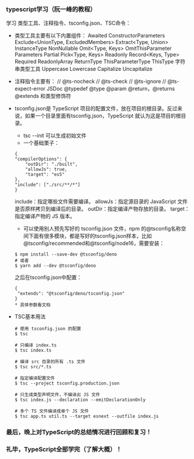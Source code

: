 ### typescript学习（阮一峰的教程）
学习 类型工具、注释指令、tsconfig.json、TSC命令：

* 类型工具主要有以下内置组件：
    Awaited<Type>
    ConstructorParameters<Type>
    Exclude<UnionType, ExcludedMembers>
    Extract<Type, Union>
    InstanceType<Type>
    NonNullable<Type>
    Omit<Type, Keys>
    OmitThisParameter<Type>
    Parameters<Type>
    Partial<Type>
    Pick<Type, Keys>
    Readonly<Type>
    Record<Keys, Type>
    Required<Type>
    ReadonlyArray<Type>
    ReturnType<Type>
    ThisParameterType<Type>
    ThisType<Type>
    字符串类型工具
        Uppercase<StringType>
        Lowercase<StringType>
        Capitalize<StringType>
        Uncapitalize<StringType>

* 注释指令主要有：
    // @ts-nocheck
    // @ts-check
    // @ts-ignore
    // @ts-expect-error
    JSDoc
    @typedef
    @type
    @param
    @return，@returns
    @extends 和类型修饰符

* tsconfig.json是 TypeScript 项目的配置文件，放在项目的根目录。反过来说，如果一个目录里面有tsconfig.json，TypeScript 就认为这是项目的根目录。
    * tsc --init 可以生成初始文件
    * 一个基础栗子：
    ```
    {
    "compilerOptions": {
        "outDir": "./built",
        "allowJs": true,
        "target": "es5"
    },
    "include": ["./src/**/*"]
    }
    ```
    include：指定哪些文件需要编译。
    allowJs：指定源目录的 JavaScript 文件是否原样拷贝到编译后的目录。
    outDir：指定编译产物存放的目录。
    target：指定编译产物的 JS 版本。
    * 可以使用别人预先写好的 tsconfig.json 文件，npm 的@tsconfig名称空间下面有很多模块，都是写好的tsconfig.json样本，比如 @tsconfig/recommended和@tsconfig/node16，需要安装：
    ```
    $ npm install --save-dev @tsconfig/deno
    # 或者
    $ yarn add --dev @tsconfig/deno
    ```
    之后在tsconfig.json中配置：
    ```
    {
     "extends": "@tsconfig/deno/tsconfig.json"
    }
    * 具体参数看文档
* TSC基本用法
    ```
    # 使用 tsconfig.json 的配置
    $ tsc

    # 只编译 index.ts
    $ tsc index.ts

    # 编译 src 目录的所有 .ts 文件
    $ tsc src/*.ts

    # 指定编译配置文件
    $ tsc --project tsconfig.production.json

    # 只生成类型声明文件，不编译出 JS 文件
    $ tsc index.js --declaration --emitDeclarationOnly

    # 多个 TS 文件编译成单个 JS 文件
    $ tsc app.ts util.ts --target esnext --outfile index.js
    ```

### 最后，晚上对TypeScript的总结情况进行回顾和复习！
### 礼毕，TypeScript全部学完（了解大概）！

